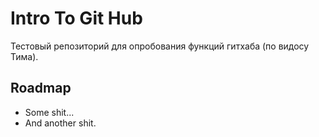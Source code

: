 # Intro To Git Hub
Тестовый репозиторий для опробования функций гитхаба (по видосу Тима).

## Roadmap
* Some shit...
* And another shit.
